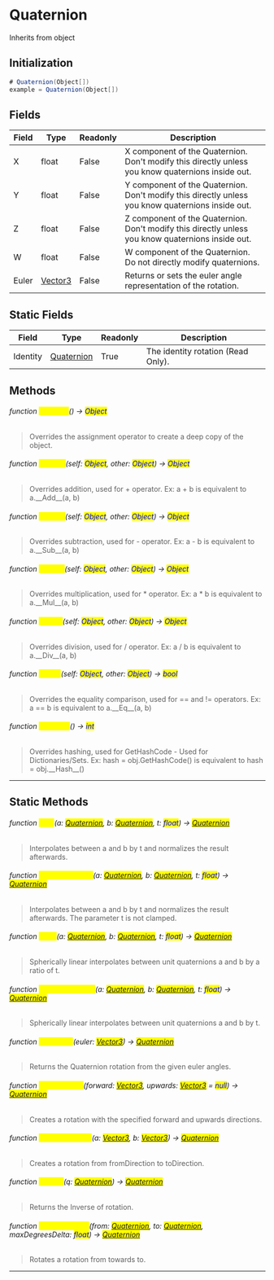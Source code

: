 # Quaternion
Inherits from object
## Initialization
```csharp
# Quaternion(Object[])
example = Quaternion(Object[])
```
## Fields
|Field|Type|Readonly|Description|
|---|---|---|---|
|X|float|False|X component of the Quaternion. Don't modify this directly unless you know quaternions inside out.|
|Y|float|False|Y component of the Quaternion. Don't modify this directly unless you know quaternions inside out.|
|Z|float|False|Z component of the Quaternion. Don't modify this directly unless you know quaternions inside out.|
|W|float|False|W component of the Quaternion. Do not directly modify quaternions.|
|Euler|[Vector3](../objects/Vector3.md)|False|Returns or sets the euler angle representation of the rotation.|
## Static Fields
|Field|Type|Readonly|Description|
|---|---|---|---|
|Identity|[Quaternion](../objects/Quaternion.md)|True|The identity rotation (Read Only).|
## Methods
###### function <mark style="color:yellow;">\_\_Copy\_\_</mark>() → <mark style="color:blue;">Object</mark>
> Overrides the assignment operator to create a deep copy of the object.

###### function <mark style="color:yellow;">\_\_Add\_\_</mark>(self: <mark style="color:blue;">Object</mark>, other: <mark style="color:blue;">Object</mark>) → <mark style="color:blue;">Object</mark>
> Overrides addition, used for + operator. Ex: a + b is equivalent to a.\_\_Add\_\_(a, b)

###### function <mark style="color:yellow;">\_\_Sub\_\_</mark>(self: <mark style="color:blue;">Object</mark>, other: <mark style="color:blue;">Object</mark>) → <mark style="color:blue;">Object</mark>
> Overrides subtraction, used for - operator. Ex: a - b is equivalent to a.\_\_Sub\_\_(a, b)

###### function <mark style="color:yellow;">\_\_Mul\_\_</mark>(self: <mark style="color:blue;">Object</mark>, other: <mark style="color:blue;">Object</mark>) → <mark style="color:blue;">Object</mark>
> Overrides multiplication, used for * operator. Ex: a * b is equivalent to a.\_\_Mul\_\_(a, b)

###### function <mark style="color:yellow;">\_\_Div\_\_</mark>(self: <mark style="color:blue;">Object</mark>, other: <mark style="color:blue;">Object</mark>) → <mark style="color:blue;">Object</mark>
> Overrides division, used for / operator. Ex: a / b is equivalent to a.\_\_Div\_\_(a, b)

###### function <mark style="color:yellow;">\_\_Eq\_\_</mark>(self: <mark style="color:blue;">Object</mark>, other: <mark style="color:blue;">Object</mark>) → <mark style="color:blue;">bool</mark>
> Overrides the equality comparison, used for == and != operators. Ex: a == b is equivalent to a.\_\_Eq\_\_(a, b)

###### function <mark style="color:yellow;">\_\_Hash\_\_</mark>() → <mark style="color:blue;">int</mark>
> Overrides hashing, used for GetHashCode - Used for Dictionaries/Sets. Ex: hash = obj.GetHashCode() is equivalent to hash = obj.\_\_Hash\_\_()


---

## Static Methods
###### function <mark style="color:yellow;">Lerp</mark>(a: <mark style="color:blue;">[Quaternion](../objects/Quaternion.md)</mark>, b: <mark style="color:blue;">[Quaternion](../objects/Quaternion.md)</mark>, t: <mark style="color:blue;">float</mark>) → <mark style="color:blue;">[Quaternion](../objects/Quaternion.md)</mark>
> Interpolates between a and b by t and normalizes the result afterwards.

###### function <mark style="color:yellow;">LerpUnclamped</mark>(a: <mark style="color:blue;">[Quaternion](../objects/Quaternion.md)</mark>, b: <mark style="color:blue;">[Quaternion](../objects/Quaternion.md)</mark>, t: <mark style="color:blue;">float</mark>) → <mark style="color:blue;">[Quaternion](../objects/Quaternion.md)</mark>
> Interpolates between a and b by t and normalizes the result afterwards. The parameter t is not clamped.

###### function <mark style="color:yellow;">Slerp</mark>(a: <mark style="color:blue;">[Quaternion](../objects/Quaternion.md)</mark>, b: <mark style="color:blue;">[Quaternion](../objects/Quaternion.md)</mark>, t: <mark style="color:blue;">float</mark>) → <mark style="color:blue;">[Quaternion](../objects/Quaternion.md)</mark>
> Spherically linear interpolates between unit quaternions a and b by a ratio of t.

###### function <mark style="color:yellow;">SlerpUnclamped</mark>(a: <mark style="color:blue;">[Quaternion](../objects/Quaternion.md)</mark>, b: <mark style="color:blue;">[Quaternion](../objects/Quaternion.md)</mark>, t: <mark style="color:blue;">float</mark>) → <mark style="color:blue;">[Quaternion](../objects/Quaternion.md)</mark>
> Spherically linear interpolates between unit quaternions a and b by t.

###### function <mark style="color:yellow;">FromEuler</mark>(euler: <mark style="color:blue;">[Vector3](../objects/Vector3.md)</mark>) → <mark style="color:blue;">[Quaternion](../objects/Quaternion.md)</mark>
> Returns the Quaternion rotation from the given euler angles.

###### function <mark style="color:yellow;">LookRotation</mark>(forward: <mark style="color:blue;">[Vector3](../objects/Vector3.md)</mark>, upwards: <mark style="color:blue;">[Vector3](../objects/Vector3.md)</mark> = <mark style="color:blue;">null</mark>) → <mark style="color:blue;">[Quaternion](../objects/Quaternion.md)</mark>
> Creates a rotation with the specified forward and upwards directions.

###### function <mark style="color:yellow;">FromToRotation</mark>(a: <mark style="color:blue;">[Vector3](../objects/Vector3.md)</mark>, b: <mark style="color:blue;">[Vector3](../objects/Vector3.md)</mark>) → <mark style="color:blue;">[Quaternion](../objects/Quaternion.md)</mark>
> Creates a rotation from fromDirection to toDirection.

###### function <mark style="color:yellow;">Inverse</mark>(q: <mark style="color:blue;">[Quaternion](../objects/Quaternion.md)</mark>) → <mark style="color:blue;">[Quaternion](../objects/Quaternion.md)</mark>
> Returns the Inverse of rotation.

###### function <mark style="color:yellow;">RotateTowards</mark>(from: <mark style="color:blue;">[Quaternion](../objects/Quaternion.md)</mark>, to: <mark style="color:blue;">[Quaternion](../objects/Quaternion.md)</mark>, maxDegreesDelta: <mark style="color:blue;">float</mark>) → <mark style="color:blue;">[Quaternion](../objects/Quaternion.md)</mark>
> Rotates a rotation from towards to.


---

